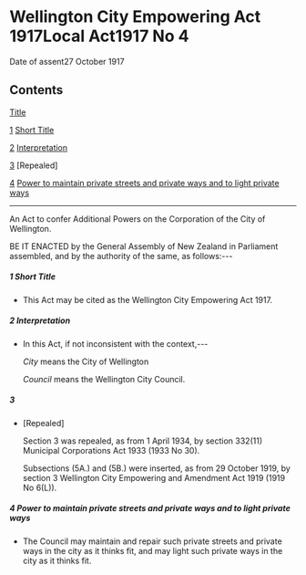 # Wellington City Empowering Act 1917Local Act1917 No 4

Date of assent27 October 1917

## Contents

[Title][0]

[1][1] [Short Title][1]

[2][2] [Interpretation][2]

[3][3] [][3] \[Repealed\]

[4][4] [Power to maintain private streets and private ways and to light private ways][4]

---

An Act to confer Additional Powers on the Corporation of the City of Wellington.

BE IT ENACTED by the General Assembly of New Zealand in Parliament assembled, and by the authority of the same, as follows:---

##### 1 Short Title
    
*   This Act may be cited as the Wellington City Empowering Act 1917\.

##### 2 Interpretation
    
*   In this Act, if not inconsistent with the context,---
    
    _City_ means the City of Wellington
    
    _Council_ means the Wellington City Council.

##### 3
    
*   \[Repealed\]
    
    Section 3 was repealed, as from 1 April 1934, by section 332(11) Municipal Corporations Act 1933 (1933 No 30).
    
    Subsections (5A.) and (5B.) were inserted, as from 29 October 1919, by section 3 Wellington City Empowering and Amendment Act 1919 (1919 No 6(L)).

##### 4 Power to maintain private streets and private ways and to light private ways
    
*   The Council may maintain and repair such private streets and private ways in the city as it thinks fit, and may light such private ways in the city as it thinks fit.



[0]: http://www.legislation.govt.nz/act/local/1917/0004/latest/whole.html#DLM40905
[1]: http://www.legislation.govt.nz/act/local/1917/0004/latest/whole.html#DLM40907
[2]: http://www.legislation.govt.nz/act/local/1917/0004/latest/whole.html#DLM40908
[3]: http://www.legislation.govt.nz/act/local/1917/0004/latest/whole.html#DLM40913
[4]: http://www.legislation.govt.nz/act/local/1917/0004/latest/whole.html#DLM40916
